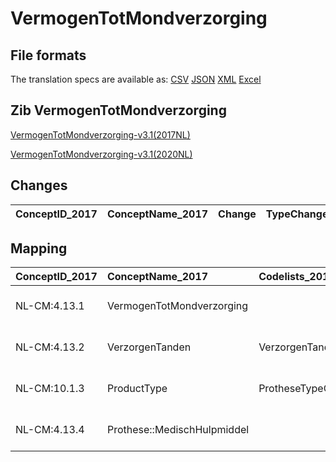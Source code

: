 # VermogenTotMondverzorging
## File formats

The translation specs are available as: 
[CSV](../csv/VermogenTotMondverzorging.csv) [JSON](../json/VermogenTotMondverzorging.json) [XML](../xml/VermogenTotMondverzorging.xml) [Excel](../excel/VermogenTotMondverzorging.xlsx)



## Zib VermogenTotMondverzorging

[VermogenTotMondverzorging-v3.1(2017NL)](https://zibs.nl/wiki/VermogenTotMondverzorging-v3.1(2017NL))

[VermogenTotMondverzorging-v3.1(2020NL)](https://zibs.nl/wiki/VermogenTotMondverzorging-v3.1(2020NL))









## Changes

| ConceptID_2017   | ConceptName_2017   | Change   | TypeChange   | Impact_heen   | TRANSLATIE_spec_heen   | Impact_terug   | TRANSLATIE_spec_terug   | Omschrijving   |
|------------------|--------------------|----------|--------------|---------------|------------------------|----------------|-------------------------|----------------|

## Mapping

| ConceptID_2017   | ConceptName_2017            | Codelists_2017           | Change                  | ConceptID_2020   | ConceptName_2020            | Codelists_2020           | Bits   | Omschrijving   | TypeChange   | Impact_heen   | TRANSLATIE_spec_heen   | Impact_terug   | TRANSLATIE_spec_terug   |
|:-----------------|:----------------------------|:-------------------------|:------------------------|:-----------------|:----------------------------|:-------------------------|:-------|:---------------|:-------------|:--------------|:-----------------------|:---------------|:------------------------|
| NL-CM:4.13.1     | VermogenTotMondverzorging   |                          | groen: geen wijzigingen | NL-CM:4.13.1     | VermogenTotMondverzorging   |                          |        |                |              |               |                        |                |                         |
| NL-CM:4.13.2     | VerzorgenTanden             | VerzorgenTandenCodelijst | groen: geen wijzigingen | NL-CM:4.13.2     | VerzorgenTanden             | VerzorgenTandenCodelijst |        |                |              |               |                        |                |                         |
| NL-CM:10.1.3     | ProductType                 | ProtheseTypeCodelijst    | groen: geen wijzigingen | NL-CM:10.1.3     | ProductType                 | ProtheseTypeCodelijst    |        |                |              |               |                        |                |                         |
| NL-CM:4.13.4     | Prothese::MedischHulpmiddel |                          | groen: geen wijzigingen | NL-CM:4.13.4     | Prothese::MedischHulpmiddel |                          |        |                |              |               |                        |                |                         |

